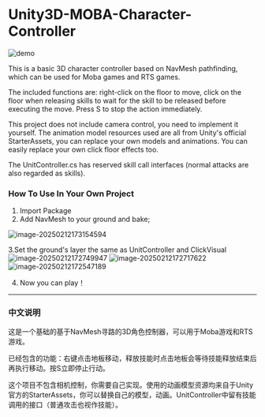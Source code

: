 # Unity3D-MOBA-Character-Controller

![demo](https://github.com/user-attachments/assets/4bf90355-51a9-49b3-99df-7c89a89db88c)

This is a basic 3D character controller based on NavMesh pathfinding, which can be used for Moba games and RTS games.

The included functions are: right-click on the floor to move, click on the floor when releasing skills to wait for the skill to be released before executing the move. Press S to stop the action immediately.

This project does not include camera control, you need to implement it yourself. The animation model resources used are all from Unity's official StarterAssets, you can replace your own models and animations. You can easily replace your own click floor effects too.

The UnitController.cs has reserved skill call interfaces (normal attacks are also regarded as skills).

### How To Use In Your Own Project

1. Import Package
2. Add NavMesh to your ground and bake;

![image-20250212173154594](https://github.com/user-attachments/assets/ed4bf1a4-ffcf-49aa-bfa3-4c10e4e76a5b)

3.Set the ground's layer the same as  UnitController and ClickVisual
![image-20250212172749947](https://github.com/user-attachments/assets/27994f85-f519-4795-aa6d-ccd3b1f653cd)
![image-20250212172717622](https://github.com/user-attachments/assets/343589d8-0c2e-4462-b142-b406da191a0e)
![image-20250212172547189](https://github.com/user-attachments/assets/da75782e-b8a5-4b85-ae7b-e070e81186c1)

4. Now you can play！




---

### 中文说明

这是一个基础的基于NavMesh寻路的3D角色控制器，可以用于Moba游戏和RTS游戏。

已经包含的功能：右键点击地板移动，释放技能时点击地板会等待技能释放结束后再执行移动。按S立即停止行动。

这个项目不包含相机控制，你需要自己实现。使用的动画模型资源均来自于Unity官方的StarterAssets，你可以替换自己的模型，动画。UnitController中留有技能调用的接口（普通攻击也视作技能）。
